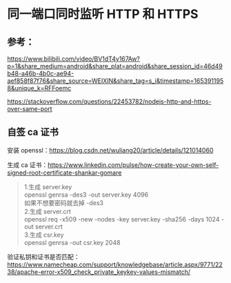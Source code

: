 # 同一端口同时监听 HTTP 和 HTTPS

## 参考：

https://www.bilibili.com/video/BV1dT4y167Aw?p=1&share_medium=android&share_plat=android&share_session_id=46d49b48-a46b-4b0c-ae94-aef858f87f76&share_source=WEIXIN&share_tag=s_i&timestamp=1653911958&unique_k=RFFoemc

https://stackoverflow.com/questions/22453782/nodejs-http-and-https-over-same-port

## 自签 ca 证书

安装 openssl：https://blog.csdn.net/wuliang20/article/details/121014060

生成 ca 证书：https://www.linkedin.com/pulse/how-create-your-own-self-signed-root-certificate-shankar-gomare

> 1.生成 server.key  
>  openssl genrsa -des3 -out server.key 4096  
>  如果不想要密码就去掉 -des3  
> 2.生成 server.crt  
>  openssl req -x509 -new -nodes -key server.key -sha256 -days 1024 -out server.crt  
> 3.生成 csr.key  
>  openssl genrsa -out csr.key 2048

验证私钥和证书是否匹配：https://www.namecheap.com/support/knowledgebase/article.aspx/9771/2238/apache-error-x509_check_private_keykey-values-mismatch/
